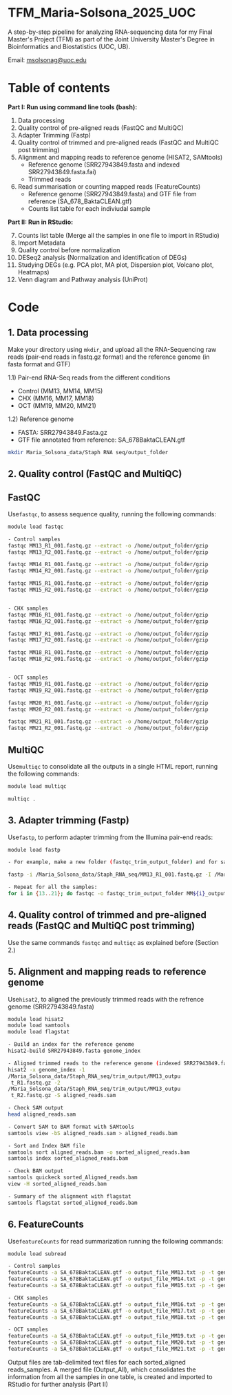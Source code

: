 # TFM_Maria-Solsona_2025_UOC

A step-by-step pipeline for analyzing RNA-sequencing data for my Final Master's Project (TFM) as part of the Joint University Master's Degree in Bioinformatics and Biostatistics (UOC, UB).

Email: msolsonag@uoc.edu


# **Table of contents**

**Part I: Run using command line tools (bash):**

1. Data processing
2. Quality control of pre-aligned reads (FastQC and MultiQC)
3. Adapter Trimming (Fastp)
4. Quality control of trimmed and pre-aligned reads (FastQC and MultiQC post trimming)
5. Alignment and mapping reads to reference genome (HISAT2, SAMtools)
   - Reference genome (SRR27943849.fasta and indexed SRR27943849.fasta.fai)
   - Trimmed reads
6. Read summarisation or counting mapped reads (FeatureCounts)
   - Reference genome (SRR27943849.fasta) and GTF file from reference (SA_678_BaktaCLEAN.gtf)
   - Counts list table for each indiviudal sample



**Part II: Run in RStudio:**

7. Counts list table (Merge all the samples in one file to import in RStudio)
8. Import Metadata
9. Quality control before normalization
10. DESeq2 analysis (Normalization and identification of DEGs)
11. Studying DEGs (e.g. PCA plot, MA plot, Dispersion plot, Volcano plot, Heatmaps)
12. Venn diagram and Pathway analysis (UniProt)



# **Code**

## 1. Data processing

Make your directory using `mkdir`, and upload all the RNA-Sequencing raw reads (pair-end reads in fastq.gz format) and the reference genome (in fasta format and GTF) 

1.1) Pair-end RNA-Seq reads from the different conditions
- Control (MM13, MM14, MM15)
- CHX (MM16, MM17, MM18)
- OCT (MM19, MM20, MM21)

1.2) Reference genome
- FASTA: SRR27943849.Fasta.gz
- GTF file annotated from reference: SA_678BaktaCLEAN.gtf 


```bash
mkdir Maria_Solsona_data/Staph RNA seq/output_folder
```

## 2. Quality control (FastQC and MultiQC)

## FastQC
Use`fastqc`, to assess sequence quality, running the following commands:

```bash
module load fastqc

- Control samples
fastqc MM13_R1_001.fastq.gz --extract -o /home/output_folder/gzip
fastqc MM13_R2_001.fastq.gz --extract -o /home/output_folder/gzip

fastqc MM14_R1_001.fastq.gz --extract -o /home/output_folder/gzip
fastqc MM14_R2_001.fastq.gz --extract -o /home/output_folder/gzip

fastqc MM15_R1_001.fastq.gz --extract -o /home/output_folder/gzip
fastqc MM15_R2_001.fastq.gz --extract -o /home/output_folder/gzip


- CHX samples
fastqc MM16_R1_001.fastq.gz --extract -o /home/output_folder/gzip
fastqc MM16_R2_001.fastq.gz --extract -o /home/output_folder/gzip

fastqc MM17_R1_001.fastq.gz --extract -o /home/output_folder/gzip
fastqc MM17_R2_001.fastq.gz --extract -o /home/output_folder/gzip

fastqc MM18_R1_001.fastq.gz --extract -o /home/output_folder/gzip
fastqc MM18_R2_001.fastq.gz --extract -o /home/output_folder/gzip


- OCT samples
fastqc MM19_R1_001.fastq.gz --extract -o /home/output_folder/gzip
fastqc MM19_R2_001.fastq.gz --extract -o /home/output_folder/gzip

fastqc MM20_R1_001.fastq.gz --extract -o /home/output_folder/gzip
fastqc MM20_R2_001.fastq.gz --extract -o /home/output_folder/gzip

fastqc MM21_R1_001.fastq.gz --extract -o /home/output_folder/gzip
fastqc MM21_R2_001.fastq.gz --extract -o /home/output_folder/gzip
```



## MultiQC

Use`multiqc` to consolidate all the outputs in a single HTML report, running the following commands:

```bash
module load multiqc

multiqc .
```

## 3. Adapter trimming (Fastp)
Use`fastp`, to perform adapter trimming from the Illumina pair-end reads:


```bash
module load fastp

- For example, make a new folder (fastqc_trim_output_folder) and for sample MM13 (Read 1 and Read 2):

fastp -i /Maria_Solsona_data/Staph_RNA_seq/MM13_R1_001.fastq.gz -I /Maria_Solsona_data/Staph_RNA_seq/MM13_R2_001.fastq.gz --out1 MM13_output_R1.fastq.gz --out2 MM13_output_R2.fastq.gz --trim_poly_g --trim_poly_x --cut_right --cut_window_size 4 --cut_mean_quality 20 --detect_adapter_for_pe -h report.html -j report.json

- Repeat for all the samples:
for i in {13..21}; do fastqc -o fastqc_trim_output_folder MM${i}_output_R1.fastq.gz MM${i}_output_R2.fastq.gz
```



## 4.  Quality control of trimmed and pre-aligned reads (FastQC and MultiQC post trimming)

Use the same commands `fastqc` and `multiqc` as explained before (Section 2.)


## 5. Alignment and mapping reads to reference genome

Use`hisat2`, to aligned the previously trimmed reads with the refrence genome (SRR27943849.fasta)

```bash
module load hisat2
module load samtools
module load flagstat

- Build an index for the reference genome
hisat2-build SRR27943849.fasta genome_index

- Aligned trimmed reads to the reference genome (indexed SRR27943849.fasta.fai)
hisat2 -x genome_index -1 
/Maria_Solsona_data/Staph_RNA_seq/trim_output/MM13_outpu
 t_R1.fastq.gz -2 
/Maria_Solsona_data/Staph_RNA_seq/trim_output/MM13_outpu
 t_R2.fastq.gz -S aligned_reads.sam

- Check SAM output
head aligned_reads.sam

- Convert SAM to BAM format with SAMtools
samtools view -bS aligned_reads.sam > aligned_reads.bam

- Sort and Index BAM file
samtools sort aligned_reads.bam -o sorted_aligned_reads.bam
samtools index sorted_aligned_reads.bam

- Check BAM output
samtools quickeck sorted_Aligned_reads.bam
view -H sorted_aligned_reads.bam

- Summary of the alignment with flagstat
samtools flagstat sorted_aligned_reads.bam
```


## 6. FeatureCounts

Use`featureCounts` for read summarization running the following commands:

```bash
module load subread

- Control samples
featureCounts -a SA_678BaktaCLEAN.gtf -o output_file_MM13.txt -p -t gene sorted_aligned_reads_MM13.bam
featureCounts -a SA_678BaktaCLEAN.gtf -o output_file_MM14.txt -p -t gene sorted_aligned_reads_MM14.bam
featureCounts -a SA_678BaktaCLEAN.gtf -o output_file_MM15.txt -p -t gene sorted_aligned_reads_MM15.bam

- CHX samples
featureCounts -a SA_678BaktaCLEAN.gtf -o output_file_MM16.txt -p -t gene sorted_aligned_reads_MM16.bam
featureCounts -a SA_678BaktaCLEAN.gtf -o output_file_MM17.txt -p -t gene sorted_aligned_reads_MM17.bam
featureCounts -a SA_678BaktaCLEAN.gtf -o output_file_MM18.txt -p -t gene sorted_aligned_reads_MM18.bam

- OCT samples
featureCounts -a SA_678BaktaCLEAN.gtf -o output_file_MM19.txt -p -t gene sorted_aligned_reads_MM19.bam
featureCounts -a SA_678BaktaCLEAN.gtf -o output_file_MM20.txt -p -t gene sorted_aligned_reads_MM20.bam
featureCounts -a SA_678BaktaCLEAN.gtf -o output_file_MM21.txt -p -t gene sorted_aligned_reads_MM21.bam

```

Output files are tab-delimited text files for each sorted_aligned reads_samples. A merged file (Output_All), which consolidates the information from all the samples in one table, is created and imported to RStudio for further analysis (Part II) 

